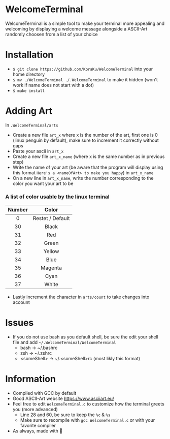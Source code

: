 # WelcomeTerminal
WelcomeTerminal is a simple tool to make your terminal more appealing and welcoming by displaying a welcome message alongside a ASCII-Art randomly choosen from a list of your choice

# Installation
- `$ git clone https://github.com/KoraKu/WelcomeTerminal` into your home directory
- `$ mv ./WelcomeTerminal ./.WelcomeTerminal` to make it hidden (won't work if name does not start with a dot)
- `$ make install`

# Adding Art
In `.WelcomeTerminal/arts` 
- Create a new file `art_x` where x is the number of the art, first one is 0 (linux penguin by default), make sure to increment it correctly without gaps
- Paste your ascii in `art_x`
- Create a new file `art_x_name` (where x is the same number as in previous step) 
- Write the name of your art (be aware that the program will display using this format `Here's a <nameOfArt> to make you happy`) in `art_x_name`
- On a new line in `art_x_name`, write the number corresponding to the color you want your art to be

### A list of color usable by the linux terminal
| Number |       Color      |
|:------:|:----------------:|
|    0   | Restet / Default |
|   30   |       Black      |
|   31   |        Red       |
|   32   |       Green      |
|   33   |      Yellow      |
|   34   |       Blue       |
|   35   |      Magenta     |
|   36   |       Cyan       |
|   37   |       White      |

- Lastly increment the character in `arts/count` to take changes into account

# Issues
- If you do not use bash as you default shell, be sure the edit your shell file and add `~/.WelcomeTerminal/WelcomeTerminal`
  + bash -> ~/.bashrc 
  + zsh -> ~/.zshrc
  + \<someShell\> -> ~/.\<someShell\>rc (most likly this format)
# Information
- Compiled with GCC by default
- Good ASCII-Art website https://www.asciiart.eu/
- Feel free to edit `WelcomeTerminal.c` to customize how the terminal greets you (more advanced)
  + Line 28 and 60, be sure to keep the `%c` & `%s`
  + Make sure to recompile with `gcc WelcomeTerminal.c` or with your favorite compiler
- As always, made with 💓
